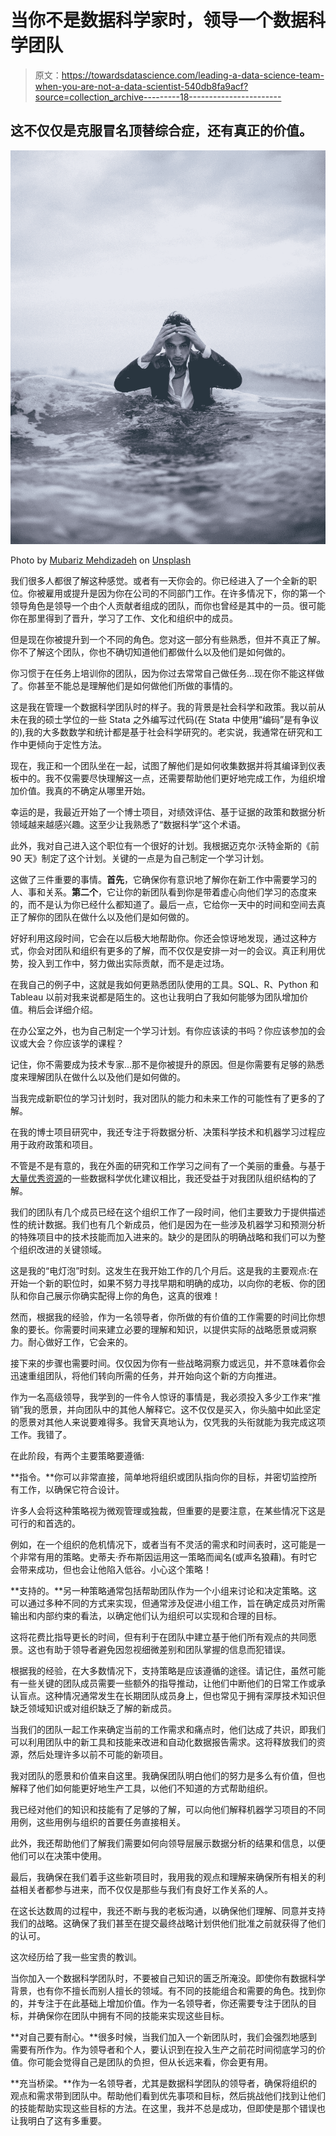 # 当你不是数据科学家时，领导一个数据科学团队

> 原文：<https://towardsdatascience.com/leading-a-data-science-team-when-you-are-not-a-data-scientist-540db8fa9acf?source=collection_archive---------18----------------------->

## 这不仅仅是克服冒名顶替综合症，还有真正的价值。

![](img/c472a8e47d106524da12549d5d04cd69.png)

Photo by [Mubariz Mehdizadeh](https://unsplash.com/@mehdizadeh?utm_source=unsplash&utm_medium=referral&utm_content=creditCopyText) on [Unsplash](https://unsplash.com/s/photos/stress?utm_source=unsplash&utm_medium=referral&utm_content=creditCopyText)

我们很多人都很了解这种感觉。或者有一天你会的。你已经进入了一个全新的职位。你被雇用或提升是因为你在公司的不同部门工作。在许多情况下，你的第一个领导角色是领导一个由个人贡献者组成的团队，而你也曾经是其中的一员。很可能你在那里得到了晋升，学习了工作、文化和组织中的成员。

但是现在你被提升到一个不同的角色。您对这一部分有些熟悉，但并不真正了解。你不了解这个团队，你也不确切知道他们都做什么以及他们是如何做的。

你习惯于在任务上培训你的团队，因为你过去常常自己做任务…现在你不能这样做了。你甚至不能总是理解他们是如何做他们所做的事情的。

这是我在管理一个数据科学团队时的样子。我的背景是社会科学和政策。我以前从未在我的硕士学位的一些 Stata 之外编写过代码(在 Stata 中使用“编码”是有争议的),我的大多数数学和统计都是基于社会科学研究的。老实说，我通常在研究和工作中更倾向于定性方法。

现在，我正和一个团队坐在一起，试图了解他们是如何收集数据并将其编译到仪表板中的。我不仅需要尽快理解这一点，还需要帮助他们更好地完成工作，为组织增加价值。我真的不确定从哪里开始。

幸运的是，我最近开始了一个博士项目，对绩效评估、基于证据的政策和数据分析领域越来越感兴趣。这至少让我熟悉了“数据科学”这个术语。

此外，我对自己进入这个职位有一个很好的计划。我根据迈克尔·沃特金斯的《前 90 天》制定了这个计划。关键的一点是为自己制定一个学习计划。

这做了三件重要的事情。**首先**，它确保你有意识地了解你在新工作中需要学习的人、事和关系。**第二个**，它让你的新团队看到你是带着虚心向他们学习的态度来的，而不是认为你已经什么都知道了。最后一点，它给你一天中的时间和空间去真正了解你的团队在做什么以及他们是如何做的。

好好利用这段时间，它会在以后极大地帮助你。你还会惊讶地发现，通过这种方式，你会对团队和组织有更多的了解，而不仅仅是安排一对一的会议。真正利用优势，投入到工作中，努力做出实际贡献，而不是走过场。

在我自己的例子中，这就是我如何更熟悉团队使用的工具。SQL、R、Python 和 Tableau 以前对我来说都是陌生的。这也让我明白了我如何能够为团队增加价值。稍后会详细介绍。

在办公室之外，也为自己制定一个学习计划。有你应该读的书吗？你应该参加的会议或大会？你应该学的课程？

记住，你不需要成为技术专家…那不是你被提升的原因。但是你需要有足够的熟悉度来理解团队在做什么以及他们是如何做的。

当我完成新职位的学习计划时，我对团队的能力和未来工作的可能性有了更多的了解。

在我的博士项目研究中，我还专注于将数据分析、决策科学技术和机器学习过程应用于政府政策和项目。

不管是不是有意的，我在外面的研究和工作学习之间有了一个美丽的重叠。与基于[大量优秀资源](https://hackernoon.com/top-10-roles-for-your-data-science-team-e7f05d90d961)的一些数据科学优化建议相比，我还受益于对我团队组织结构的了解。

我们的团队有几个成员已经在这个组织工作了一段时间，他们主要致力于提供描述性的统计数据。我们也有几个新成员，他们是因为在一些涉及机器学习和预测分析的特殊项目中的技术技能而加入进来的。缺少的是团队的明确战略和我们可以为整个组织改进的关键领域。

这是我的“电灯泡”时刻。这发生在我开始工作的几个月后。这是我的主要观点:在开始一个新的职位时，如果不努力寻找早期和明确的成功，以向你的老板、你的团队和你自己展示你确实配得上你的角色，这真的很难！

然而，根据我的经验，作为一名领导者，你所做的有价值的工作需要的时间比你想象的要长。你需要时间来建立必要的理解和知识，以提供实际的战略愿景或洞察力。耐心做好工作，它会来的。

接下来的步骤也需要时间。仅仅因为你有一些战略洞察力或远见，并不意味着你会迅速重组团队，将他们转向所需的任务，并开始向这个新的方向推进。

作为一名高级领导，我学到的一件令人惊讶的事情是，我必须投入多少工作来“推销”我的愿景，并向团队中的其他人解释它。这不仅仅是买入，你头脑中如此坚定的愿景对其他人来说要难得多。我曾天真地认为，仅凭我的头衔就能为我完成这项工作。我错了。

在此阶段，有两个主要策略要遵循:

**指令。**你可以非常直接，简单地将组织或团队指向你的目标，并密切监控所有工作，以确保它符合设计。

许多人会将这种策略视为微观管理或独裁，但重要的是要注意，在某些情况下这是可行的和首选的。

例如，在一个组织的危机情况下，或者当有不灵活的需求和时间表时，这可能是一个非常有用的策略。史蒂夫·乔布斯因运用这一策略而闻名(或声名狼藉)。有时它会带来成功，但也会让他陷入低谷。小心这个策略！

**支持的。**另一种策略通常包括帮助团队作为一个小组来讨论和决定策略。这可以通过多种不同的方式来实现，但通常涉及促进小组工作，旨在确定成员对所需输出和内部约束的看法，以确定他们认为组织可以实现和合理的目标。

这将花费比指导更长的时间，但有利于在团队中建立基于他们所有观点的共同愿景。这也有助于领导者避免因忽视细微差别和团队掌握的信息而犯错误。

根据我的经验，在大多数情况下，支持策略是应该遵循的途径。请记住，虽然可能有一些关键的团队成员需要一些额外的指导推动，让他们中断他们的日常工作或承认盲点。这种情况通常发生在长期团队成员身上，但也常见于拥有深厚技术知识但缺乏领域知识或对组织缺乏了解的新成员。

当我们的团队一起工作来确定当前的工作需求和痛点时，他们达成了共识，即我们可以利用团队中的新工具和技能来改进和自动化数据报告需求。这将释放我们的资源，然后处理许多以前不可能的新项目。

我对团队的愿景和价值来自这里。我确保团队明白他们的努力是多么有价值，但也解释了他们如何能更好地生产工具，以他们不知道的方式帮助组织。

我已经对他们的知识和技能有了足够的了解，可以向他们解释机器学习项目的不同用例，这些用例与组织的首要任务直接相关。

此外，我还帮助他们了解我们需要如何向领导层展示数据分析的结果和信息，以便他们可以在决策中使用。

最后，我确保在我们着手这些新项目时，我用我的观点和理解来确保所有相关的利益相关者都参与进来，而不仅仅是那些与我们有良好工作关系的人。

在这长达数周的过程中，我还不断与我的老板沟通，以确保他们理解、同意并支持我们的战略。这确保了我们甚至在提交最终战略计划供他们批准之前就获得了他们的认可。

这次经历给了我一些宝贵的教训。

当你加入一个数据科学团队时，不要被自己知识的匮乏所淹没。即使你有数据科学背景，也有你不擅长而别人擅长的领域。有不同的技能组合和需要的角色。找到你的，并专注于在此基础上增加价值。作为一名领导者，你还需要专注于团队的目标，并确保你在团队中拥有不同的技能来实现这些目标。

**对自己要有耐心。**很多时候，当我们加入一个新团队时，我们会强烈地感到需要有所作为。作为领导者和个人，要认识到在投入生产之前花时间彻底学习的价值。你可能会觉得自己是团队的负担，但从长远来看，你会更有用。

**充当桥梁。**作为一名领导者，尤其是数据科学团队的领导者，确保将组织的观点和需求带到团队中。帮助他们看到优先事项和目标，然后挑战他们找到让他们的技能帮助实现这些目标的方法。在这里，我并不总是成功，但即使是那个错误也让我明白了这有多重要。